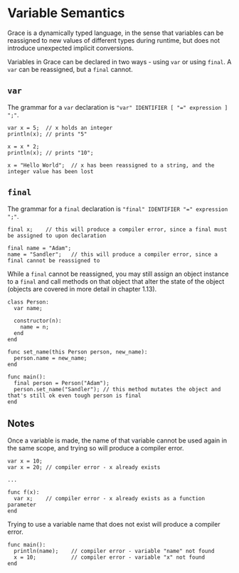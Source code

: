 # Variable Semantics

Grace is a dynamically typed language, in the sense that variables can be reassigned to new values of different types during runtime, but does not introduce unexpected implicit conversions.

Variables in Grace can be declared in two ways - using `var` or using `final`. A `var` can be reassigned, but a `final` cannot.

## `var`

The grammar for a `var` declaration is `"var" IDENTIFIER [ "=" expression ] ";"`.

```
var x = 5;  // x holds an integer
println(x); // prints "5"

x = x * 2;
println(x); // prints "10";

x = "Hello World";  // x has been reassigned to a string, and the integer value has been lost
```

## `final`

The grammar for a `final` declaration is `"final" IDENTIFIER "=" expression ";"`.

```
final x;    // this will produce a compiler error, since a final must be assigned to upon declaration

final name = "Adam";
name = "Sandler";   // this will produce a compiler error, since a final cannot be reassigned to
```

While a `final` cannot be reassigned, you may still assign an object instance to a `final` and call methods on that object that alter the state of the object (objects are covered in more detail in chapter 1.13).

```
class Person:
  var name;

  constructor(n):
    name = n;
  end
end

func set_name(this Person person, new_name):
  person.name = new_name;
end

func main():
  final person = Person("Adam");
  person.set_name("Sandler"); // this method mutates the object and that's still ok even tough person is final
end
```

## Notes

Once a variable is made, the name of that variable cannot be used again in the same scope, and trying so will produce a compiler error.

```
var x = 10;
var x = 20; // compiler error - x already exists

...

func f(x):
  var x;    // compiler error - x already exists as a function parameter
end
```

Trying to use a variable name that does not exist will produce a compiler error.

```
func main():
  println(name);    // compiler error - variable "name" not found
  x = 10;           // compiler error - variable "x" not found
end
```